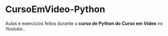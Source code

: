 # CursoEmVideo-Python
 Aulas e exercícios feitos durante o **curso de Python do Curso em Vídeo** no *Youtube*..

